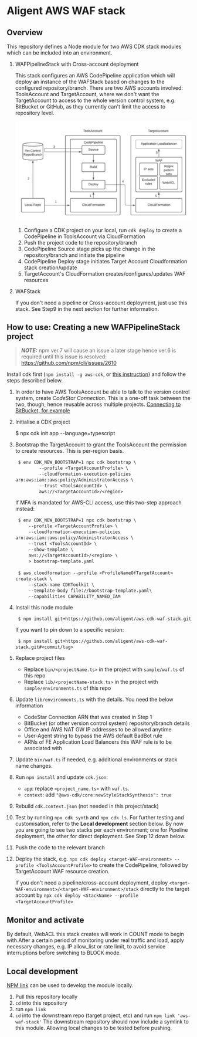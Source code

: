 # Aligent AWS WAF stack

## Overview

This repository defines a Node module for two AWS CDK stack modules which can be included into an environment.

1. WAFPipelineStack with Cross-account deployment

    This stack configures an AWS CodePipeline application which will deploy an instance of the WAFStack based on changes to the configured repository/branch.
    There are two AWS accounts involved: ToolsAccount and TargetAccount, where we don't want the TargetAccount to access to the whole version control system, e.g. BitBucket or GitHub, as they currently can't limit the access to repository level.

    ![Diagram](CdkPipelineCrossAccountDeploy.jpeg)

    1. Configure a CDK project on your local, run `cdk deploy` to create a CodePipeline in ToolsAccount via CloudFormation
    2. Push the project code to the repository/branch
    3. CodePipeline Source stage picks up the change in the repository/branch and initiate the pipeline
    4. CodePipeline Deploy stage initiates Target Account Cloudformation stack creation/update
    5. TargetAccount's CloudFormation creates/configures/updates WAF resources


2. WAFStack

    If you don't need a pipeline or Cross-account deployment, just use this stack. See Step9 in the next section for further information.

## How to use: Creating a new WAFPipelineStack project

> **_NOTE:_** npm ver.7 will cause an issue a later stage hence ver.6 is required until this issue is resolved: https://github.com/npm/cli/issues/2610

Install cdk first (`npm install -g aws-cdk`, or [this instruction](https://docs.aws.amazon.com/cdk/latest/guide/getting_started.html)) and follow the steps described below.


1. In order to have AWS ToolsAccount be able to talk to the version control system, create *CodeStar Connection*. This is a one-off task between the two, though, hence reusable across multiple projects. [Connecting to BitBucket, for example](https://docs.aws.amazon.com/dtconsole/latest/userguide/connections-create-bitbucket.html)

2. Initialise a CDK project

    $ npx cdk init app --language=typescript

3. Bootstrap the TargetAccount to grant the ToolsAccount the permission to create resources. This is per-region basis.

        $ env CDK_NEW_BOOTSTRAP=1 npx cdk bootstrap \
                --profile <TargetAccountProfile> \
                --cloudformation-execution-policies arn:aws:iam::aws:policy/AdministratorAccess \
                --trust <ToolsAccountId> \
                aws://<TargetAccountId>/<region>

    If MFA is mandated for AWS-CLI access, use this two-step approach instead:

        $ env CDK_NEW_BOOTSTRAP=1 npx cdk bootstrap \
            --profile <TargetAccountProfile> \
            --cloudformation-execution-policies arn:aws:iam::aws:policy/AdministratorAccess \
            --trust <ToolsAccountId> \
            --show-template \
            aws://<TargetAccountId>/<region> \
            > bootstrap-template.yaml

        $ aws cloudformation --profile <ProfileNameOfTargetAccount> create-stack \
            --stack-name CDKToolkit \
            --template-body file://bootstrap-template.yaml\
            --capabilities CAPABILITY_NAMED_IAM

4. Install this node module

        $ npm install git+https://github.com/aligent/aws-cdk-waf-stack.git

    If you want to pin down to a specific version:

        $ npm install git+https://github.com/aligent/aws-cdk-waf-stack.git#<commit/tag>

5. Replace project files

    - Replace `bin/<projectName.ts>` in the project with `sample/waf.ts` of this repo
    - Replace `lib/<projectName-stack.ts>` in the project with `sample/environments.ts` of this repo

6. Update `lib/environments.ts` with the details. You need the below information

    - CodeStar Connection ARN that was created in Step 1
    - BitBucket (or other version control system) repository/branch details
    - Office and AWS NAT GW IP addresses to be allowed anytime
    - User-Agent string to bypass the AWS default BadBot rule
    - ARNs of FE Application Load Balancers this WAF rule is to be associated with

7. Update `bin/waf.ts` if needed, e.g. additional environments or stack name changes.

8. Run `npm install` and update `cdk.json`:

    - `app`: replace `<project_name.ts>` with `waf.ts`.
    - `context`: add `"@aws-cdk/core:newStyleStackSynthesis": true`

9. Rebuild `cdk.context.json` (not needed in this project/stack)

10. Test by running `npx cdk synth` and `npx cdk ls`. For further testing and customisation, refer to the **Local development** section below. By now you are going to see two stacks per each environment; one for Pipeline deployment, the other for direct deployment. See Step 12 down below.

11. Push the code to the relevant branch

12. Deploy the stack, e.g. `npx cdk deploy <target-WAF-environment> --profile <ToolsAccountProfile>` to create the CodePipeline, followed by TargetAccount WAF resource creation. 

    If you don't need a pipeline/cross-account deployment, deploy `<target-WAF-environment>/<target-WAF-environment>/stack` directly to the target account by `npx cdk deploy <StackName> --profile <TargetAccountProfile>`

## Monitor and activate
By default, WebACL this stack creates will work in COUNT mode to begin with.After a certain period of monitoring under real traffic and load, apply necessary changes, e.g. IP allow_list or rate limit, to avoid service interruptions before switching to BLOCK mode.

## Local development
[NPM link](https://docs.npmjs.com/cli/v7/commands/npm-link) can be used to develop the module locally.
1. Pull this repository locally
2. `cd` into this repository
3. run `npm link`
4. `cd` into the downstream repo (target project, etc) and run `npm link 'aws-waf-stack'`
The downstream repository should now include a symlink to this module. Allowing local changes to be tested before pushing.

